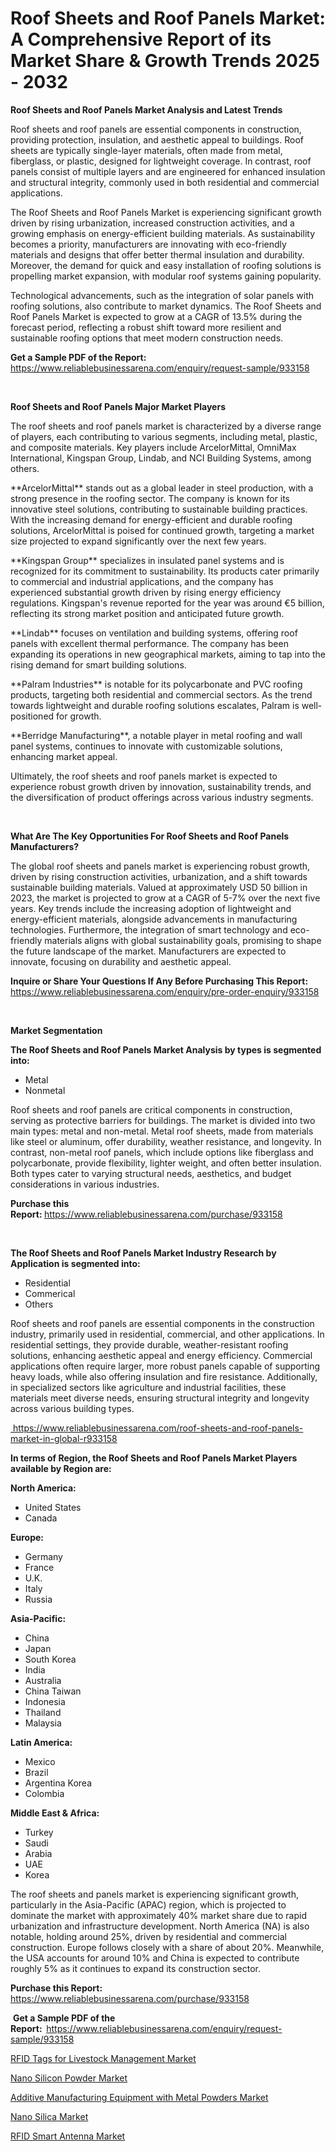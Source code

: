 <p><h1>Roof Sheets and Roof Panels Market: A Comprehensive Report of its Market Share & Growth Trends 2025 - 2032</h1></p><p><strong>Roof Sheets and Roof Panels Market Analysis and Latest Trends</strong></p>
<p><p>Roof sheets and roof panels are essential components in construction, providing protection, insulation, and aesthetic appeal to buildings. Roof sheets are typically single-layer materials, often made from metal, fiberglass, or plastic, designed for lightweight coverage. In contrast, roof panels consist of multiple layers and are engineered for enhanced insulation and structural integrity, commonly used in both residential and commercial applications.</p><p>The Roof Sheets and Roof Panels Market is experiencing significant growth driven by rising urbanization, increased construction activities, and a growing emphasis on energy-efficient building materials. As sustainability becomes a priority, manufacturers are innovating with eco-friendly materials and designs that offer better thermal insulation and durability. Moreover, the demand for quick and easy installation of roofing solutions is propelling market expansion, with modular roof systems gaining popularity.</p><p>Technological advancements, such as the integration of solar panels with roofing solutions, also contribute to market dynamics. The Roof Sheets and Roof Panels Market is expected to grow at a CAGR of 13.5% during the forecast period, reflecting a robust shift toward more resilient and sustainable roofing options that meet modern construction needs.</p></p>
<p><strong>Get a Sample PDF of the Report:&nbsp;</strong> <a href="https://www.reliablebusinessarena.com/enquiry/request-sample/933158?utm_campaign=2187&utm_medium=2&utm_source=Github&utm_content=ia&utm_term=21032025&utm_id=roof-sheets-and-roof-panels">https://www.reliablebusinessarena.com/enquiry/request-sample/933158</a></p>
<p>&nbsp;</p>
<p><strong>Roof Sheets and Roof Panels Major Market Players</strong></p>
<p><p>The roof sheets and roof panels market is characterized by a diverse range of players, each contributing to various segments, including metal, plastic, and composite materials. Key players include ArcelorMittal, OmniMax International, Kingspan Group, Lindab, and NCI Building Systems, among others.</p><p>**ArcelorMittal** stands out as a global leader in steel production, with a strong presence in the roofing sector. The company is known for its innovative steel solutions, contributing to sustainable building practices. With the increasing demand for energy-efficient and durable roofing solutions, ArcelorMittal is poised for continued growth, targeting a market size projected to expand significantly over the next few years.</p><p>**Kingspan Group** specializes in insulated panel systems and is recognized for its commitment to sustainability. Its products cater primarily to commercial and industrial applications, and the company has experienced substantial growth driven by rising energy efficiency regulations. Kingspan's revenue reported for the year was around €5 billion, reflecting its strong market position and anticipated future growth.</p><p>**Lindab** focuses on ventilation and building systems, offering roof panels with excellent thermal performance. The company has been expanding its operations in new geographical markets, aiming to tap into the rising demand for smart building solutions.</p><p>**Palram Industries** is notable for its polycarbonate and PVC roofing products, targeting both residential and commercial sectors. As the trend towards lightweight and durable roofing solutions escalates, Palram is well-positioned for growth.</p><p>**Berridge Manufacturing**, a notable player in metal roofing and wall panel systems, continues to innovate with customizable solutions, enhancing market appeal. </p><p>Ultimately, the roof sheets and roof panels market is expected to experience robust growth driven by innovation, sustainability trends, and the diversification of product offerings across various industry segments.</p></p>
<p>&nbsp;</p>
<p><strong>What Are The Key Opportunities For Roof Sheets and Roof Panels Manufacturers?</strong></p>
<p><p>The global roof sheets and panels market is experiencing robust growth, driven by rising construction activities, urbanization, and a shift towards sustainable building materials. Valued at approximately USD 50 billion in 2023, the market is projected to grow at a CAGR of 5-7% over the next five years. Key trends include the increasing adoption of lightweight and energy-efficient materials, alongside advancements in manufacturing technologies. Furthermore, the integration of smart technology and eco-friendly materials aligns with global sustainability goals, promising to shape the future landscape of the market. Manufacturers are expected to innovate, focusing on durability and aesthetic appeal.</p></p>
<p><strong>Inquire or Share Your Questions If Any Before Purchasing This Report:</strong> <a href="https://www.reliablebusinessarena.com/enquiry/pre-order-enquiry/933158?utm_campaign=2187&utm_medium=2&utm_source=Github&utm_content=ia&utm_term=21032025&utm_id=roof-sheets-and-roof-panels">https://www.reliablebusinessarena.com/enquiry/pre-order-enquiry/933158</a></p>
<p>&nbsp;</p>
<p><strong>Market Segmentation</strong></p>
<p><strong>The Roof Sheets and Roof Panels Market Analysis by types is segmented into:</strong></p>
<p><ul><li>Metal</li><li>Nonmetal</li></ul></p>
<p><p>Roof sheets and roof panels are critical components in construction, serving as protective barriers for buildings. The market is divided into two main types: metal and non-metal. Metal roof sheets, made from materials like steel or aluminum, offer durability, weather resistance, and longevity. In contrast, non-metal roof panels, which include options like fiberglass and polycarbonate, provide flexibility, lighter weight, and often better insulation. Both types cater to varying structural needs, aesthetics, and budget considerations in various industries.</p></p>
<p><strong>Purchase this Report:&nbsp;</strong><a href="https://www.reliablebusinessarena.com/purchase/933158?utm_campaign=2187&utm_medium=2&utm_source=Github&utm_content=ia&utm_term=21032025&utm_id=roof-sheets-and-roof-panels">https://www.reliablebusinessarena.com/purchase/933158</a></p>
<p>&nbsp;</p>
<p><strong>The Roof Sheets and Roof Panels Market Industry Research by Application is segmented into:</strong></p>
<p><ul><li>Residential</li><li>Commerical</li><li>Others</li></ul></p>
<p><p>Roof sheets and roof panels are essential components in the construction industry, primarily used in residential, commercial, and other applications. In residential settings, they provide durable, weather-resistant roofing solutions, enhancing aesthetic appeal and energy efficiency. Commercial applications often require larger, more robust panels capable of supporting heavy loads, while also offering insulation and fire resistance. Additionally, in specialized sectors like agriculture and industrial facilities, these materials meet diverse needs, ensuring structural integrity and longevity across various building types.</p></p>
<p><a href="https://www.reliablebusinessarena.com/roof-sheets-and-roof-panels-market-in-global-r933158?utm_campaign=2187&utm_medium=2&utm_source=Github&utm_content=ia&utm_term=21032025&utm_id=roof-sheets-and-roof-panels">&nbsp;https://www.reliablebusinessarena.com/roof-sheets-and-roof-panels-market-in-global-r933158</a></p>
<p><strong>In terms of Region, the Roof Sheets and Roof Panels Market Players available by Region are:</strong></p>
<p>
    <p> <strong> North America: </strong>
        <ul>
            <li>United States</li>
            <li>Canada</li>
        </ul>
        </p> 
    <p> <strong> Europe: </strong>
        <ul>
            <li>Germany</li>
            <li>France</li>
            <li>U.K.</li>
            <li>Italy</li>
            <li>Russia</li>
        </ul>
        </p> 
    <p> <strong> Asia-Pacific: </strong>
        <ul>
            <li>China</li>
            <li>Japan</li>
            <li>South Korea</li>
            <li>India</li>
            <li>Australia</li>
            <li>China Taiwan</li>
            <li>Indonesia</li>
            <li>Thailand</li>
            <li>Malaysia</li>
        </ul>
        </p> 
    <p> <strong> Latin America: </strong>
        <ul>
            <li>Mexico</li>
            <li>Brazil</li>
            <li>Argentina Korea</li>
            <li>Colombia</li>
        </ul>
        </p> 
    <p> <strong> Middle East & Africa: </strong>
        <ul>
            <li>Turkey</li>
            <li>Saudi</li>
            <li>Arabia</li>
            <li>UAE</li>
            <li>Korea</li>
        </ul>
    </p>
    </p>
<p><p>The roof sheets and panels market is experiencing significant growth, particularly in the Asia-Pacific (APAC) region, which is projected to dominate the market with approximately 40% market share due to rapid urbanization and infrastructure development. North America (NA) is also notable, holding around 25%, driven by residential and commercial construction. Europe follows closely with a share of about 20%. Meanwhile, the USA accounts for around 10% and China is expected to contribute roughly 5% as it continues to expand its construction sector.</p></p>
<p><strong>Purchase this Report: </strong><a href="https://www.reliablebusinessarena.com/purchase/933158?utm_campaign=2187&utm_medium=2&utm_source=Github&utm_content=ia&utm_term=21032025&utm_id=roof-sheets-and-roof-panels">https://www.reliablebusinessarena.com/purchase/933158</a></p>
<p>&nbsp;<strong>Get a Sample PDF of the Report:&nbsp;&nbsp;</strong><a href="https://www.reliablebusinessarena.com/enquiry/request-sample/933158?utm_campaign=2187&utm_medium=2&utm_source=Github&utm_content=ia&utm_term=21032025&utm_id=roof-sheets-and-roof-panels">https://www.reliablebusinessarena.com/enquiry/request-sample/933158</a></p>
<p><strong></strong></p>
<p><p><a href="https://github.com/buseknoden2b/Market-Research-Report-List-1/blob/main/rfid-tags-for-livestock-management-market.md?utm_campaign=2187&utm_medium=2&utm_source=Github&utm_content=ia&utm_term=21032025&utm_id=roof-sheets-and-roof-panels">RFID Tags for Livestock Management Market</a></p><p><a href="https://github.com/heinslakey2x/Market-Research-Report-List-1/blob/main/nano-silicon-powder-market.md?utm_campaign=2187&utm_medium=2&utm_source=Github&utm_content=ia&utm_term=21032025&utm_id=roof-sheets-and-roof-panels">Nano Silicon Powder Market</a></p><p><a href="https://github.com/gitfwelday/Market-Research-Report-List-1/blob/main/additive-manufacturing-equipment-with-metal-powders-market.md?utm_campaign=2187&utm_medium=2&utm_source=Github&utm_content=ia&utm_term=21032025&utm_id=roof-sheets-and-roof-panels">Additive Manufacturing Equipment with Metal Powders Market</a></p><p><a href="https://github.com/makzzochil/Market-Research-Report-List-1/blob/main/nano-silica-market.md?utm_campaign=2187&utm_medium=2&utm_source=Github&utm_content=ia&utm_term=21032025&utm_id=roof-sheets-and-roof-panels">Nano Silica Market</a></p><p><a href="https://github.com/bauldlimle6h/Market-Research-Report-List-1/blob/main/rfid-smart-antenna-market.md?utm_campaign=2187&utm_medium=2&utm_source=Github&utm_content=ia&utm_term=21032025&utm_id=roof-sheets-and-roof-panels">RFID Smart Antenna Market</a></p></p>